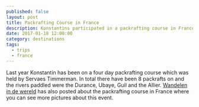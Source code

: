 ```yaml
---
published: false
layout: post
title: Packrafting Course in France
description: Konstantins participated in a packrafting course in France.
date: 2017-01-18 12:00:00
category: destinations
tags:
  - trips
  - france
---
```

Last year Konstantin has been on a four day packrafting course which was held by Servaes Timmerman. In total there have been 8 packrafts on and the rivers paddled were the Durance, Ubaye, Guil and the Allier. [Wandelen in de wereld](https://wandelenindewereld.wordpress.com/2016/08/28/de-lage-landen-packraftcursus/) has also posted about the packrafting course in France where you can see more pictures about this event.

